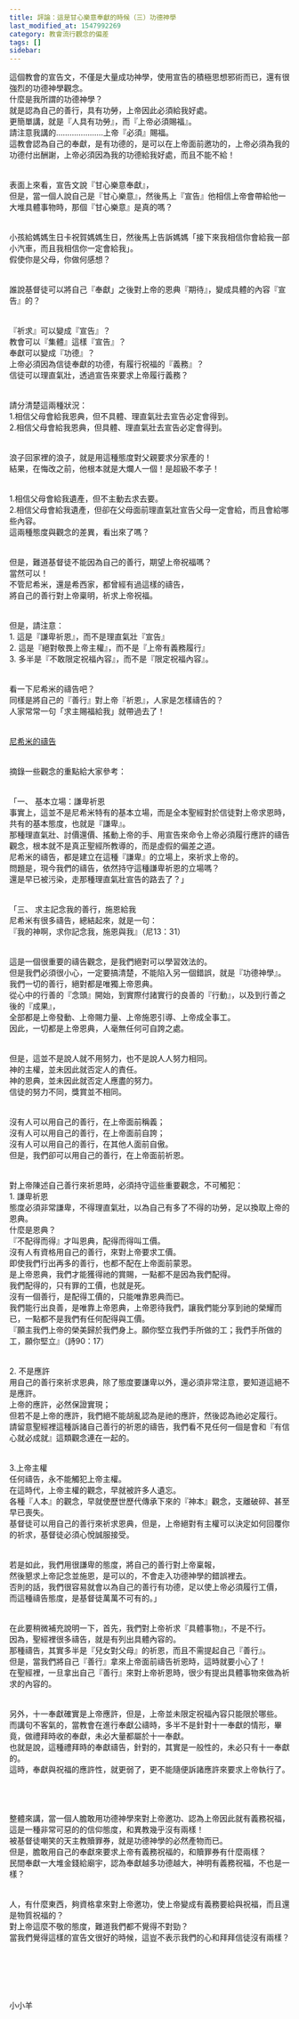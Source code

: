 ```yaml
---
title: 評論：這是甘心樂意奉獻的時候（三）功德神學
last_modified_at: 1547992269
category: 教會流行觀念的偏差
tags: []
sidebar: 
---
```


<p>這個教會的宣告文，不僅是大量成功神學，使用宣告的積極思想邪術而已，還有很強烈的功德神學觀念。<br/>什麼是我所謂的功德神學？<br/>就是認為自己的善行，具有功勞，上帝因此必須給我好處。<br/>更簡單講，就是『人具有功勞』，而『上帝必須賜福』。<br/>請注意我講的…………………上帝『必須』賜福。<br/><!--more-->這教會認為自己的奉獻，是有功德的，是可以在上帝面前邀功的，上帝必須為我的功德付出酬謝，上帝必須因為我的功德給我好處，而且不能不給！<br/><br/><br/>表面上來看，宣告文說『甘心樂意奉獻』，<br/>但是，當一個人說自己是『甘心樂意』，然後馬上『宣告』他相信上帝會帶給他一大堆具體事物時，那個『甘心樂意』是真的嗎？<br/><br/><br/>小孩給媽媽生日卡祝賀媽媽生日，然後馬上告訴媽媽「接下來我相信你會給我一部小汽車，而且我相信你一定會給我」。<br/>假使你是父母，你做何感想？<br/><br/><br/>誰說基督徒可以將自己『奉獻」之後對上帝的恩典『期待』，變成具體的內容『宣告』的？<br/><br/><br/>『祈求』可以變成『宣告』？<br/>教會可以『集體』這樣『宣告』？<br/>奉獻可以變成『功德』？<br/>上帝必須因為信徒奉獻的功德，有履行祝福的『義務』？<br/>信徒可以理直氣壯，透過宣告來要求上帝履行義務？<br/><br/><br/>請分清楚這兩種狀況：<br/>1.相信父母會給我恩典，但不具體、理直氣壯去宣告必定會得到。<br/>2.相信父母會給我恩典，但具體、理直氣壯去宣告必定會得到。<br/><br/><br/>浪子回家裡的浪子，就是用這種態度對父親要求分家產的！<br/>結果，在悔改之前，他根本就是大爛人一個！是超級不孝子！<br/><br/><br/>1.相信父母會給我遺產，但不主動去求去要。<br/>2.相信父母會給我遺產，但卻在父母面前理直氣壯宣告父母一定會給，而且會給哪些內容。<br/>這兩種態度與觀念的差異，看出來了嗎？<br/><br/><br/>但是，難道基督徒不能因為自己的善行，期望上帝祝福嗎？<br/>當然可以！<br/>不管尼希米，還是希西家，都曾經有過這樣的禱告，<br/>將自己的善行對上帝稟明，祈求上帝祝福。<br/><br/><br/>但是，請注意：<br/>1.	這是『謙卑祈恩』，而不是理直氣壯『宣告』<br/>2.	這是『絕對敬畏上帝主權』，而不是『上帝有義務履行』<br/>3.	多半是『不敢限定祝福內容』，而不是『限定祝福內容』。<br/><br/><br/>看一下尼希米的禱告吧？<br/>同樣是將自己的『善行』對上帝『祈恩』，人家是怎樣禱告的？<br/>人家常常一句「求主賜福給我」就帶過去了！<br/><br/><br/><a href="/posts/269196544">尼希米的禱告 </a><br/><br/><br/>摘錄一些觀念的重點給大家參考：<br/><br/><br/>「一、 基本立場：謙卑祈恩<br/>事實上，這並不是尼希米特有的基本立場，而是全本聖經對於信徒對上帝求恩時，共有的基本態度，也就是『謙卑』。<br/>那種理直氣壯、討價還價、搖動上帝的手、用宣告來命令上帝必須履行應許的禱告觀念，根本就不是真正聖經所教導的，而是虛假的偏差之道。<br/>尼希米的禱告，都是建立在這種『謙卑』的立場上，來祈求上帝的。<br/>問題是，現今我們的禱告，依然持守這種謙卑祈恩的立場嗎？<br/>還是早已被污染，走那種理直氣壯宣告的路去了？」<br/><br/><br/>「三、 求主記念我的善行，施恩給我<br/>尼希米有很多禱告，總結起來，就是一句：<br/>『我的神啊，求你記念我，施恩與我』（尼13：31）<br/><br/><br/>這是一個很重要的禱告觀念，是我們絕對可以學習效法的。<br/>但是我們必須很小心，一定要搞清楚，不能陷入另一個錯誤，就是『功德神學』。<br/>我們一切的善行，絕對都是唯獨上帝恩典。<br/>從心中的行善的『念頭』開始，到實際付諸實行的良善的『行動』，以及到行善之後的『成果』，<br/>全部都是上帝發動、上帝賜力量、上帝施恩引導、上帝成全事工。<br/>因此，一切都是上帝恩典，人毫無任何可自誇之處。<br/><br/><br/>但是，這並不是說人就不用努力，也不是說人人努力相同。<br/>神的主權，並未因此就否定人的責任。<br/>神的恩典，並未因此就否定人應盡的努力。<br/>信徒的努力不同，獎賞並不相同。<br/><br/><br/>沒有人可以用自己的善行，在上帝面前稱義；<br/>沒有人可以用自己的善行，在上帝面前自誇；<br/>沒有人可以用自己的善行，在其他人面前自傲。<br/>但是，我們卻可以用自己的善行，在上帝面前祈恩。<br/><br/><br/>對上帝陳述自己善行來祈恩時，必須持守這些重要觀念，不可觸犯：<br/>1. 謙卑祈恩<br/>態度必須非常謙卑，不得理直氣壯，以為自己有多了不得的功勞，足以換取上帝的恩典。<br/>什麼是恩典？<br/>『不配得而得』才叫恩典，配得而得叫工價。<br/>沒有人有資格用自己的善行，來對上帝要求工價。<br/>即使我們行出再多的善行，也都不配在上帝面前蒙恩。<br/>是上帝恩典，我們才能獲得祂的賞賜，一點都不是因為我們配得。<br/>我們配得的，只有罪的工價，也就是死。<br/>沒有一個善行，是配得工價的，只能唯靠恩典而已。<br/>我們能行出良善，是唯靠上帝恩典，上帝恩待我們，讓我們能分享到祂的榮耀而已，一點都不是我們有任何配得與工價。<br/>『願主我們上帝的榮美歸於我們身上。願你堅立我們手所做的工；我們手所做的工，願你堅立』（詩90：17）<br/><br/><br/>2. 不是應許<br/>用自己的善行來祈求恩典，除了態度要謙卑以外，還必須非常注意，要知道這絕不是應許。<br/>上帝的應許，必然保證實現；<br/>但若不是上帝的應許，我們絕不能胡亂認為是祂的應許，然後認為祂必定履行。<br/>請留意聖經裡這種訴諸自己善行的祈恩的禱告，我們看不見任何一個是會和『有信心就必成就』這類觀念連在一起的。<br/><br/><br/>3.上帝主權<br/>任何禱告，永不能觸犯上帝主權。<br/>在這時代，上帝主權的觀念，早就被許多人遺忘。<br/>各種『人本』的觀念，早就使歷世歷代傳承下來的『神本』觀念，支離破碎、甚至早已喪失。<br/>基督徒可以用自己的善行來祈求恩典，但是，上帝絕對有主權可以決定如何回覆你的祈求，基督徒必須心悅誠服接受。<br/><br/><br/>若是如此，我們用很謙卑的態度，將自己的善行對上帝稟報，<br/>然後懇求上帝記念並施恩，是可以的，不會走入功德神學的錯誤裡去。<br/>否則的話，我們很容易就會以為自己的善行有功德，足以使上帝必須履行工價，<br/>而這種禱告態度，是基督徒萬萬不可有的。」<br/><br/><br/>在此要稍微補充說明一下，首先，我們對上帝祈求『具體事物』，不是不行。<br/>因為，聖經裡很多禱告，就是有列出具體內容的。<br/>那種禱告，其實多半是『兒女對父母』的祈恩，而且不需提起自己『善行』。<br/>但是，當我們將自己『善行』拿來上帝面前禱告祈恩時，這時就要小心了！<br/>在聖經裡，一旦拿出自己『善行』來對上帝祈恩時，很少有提出具體事物來做為祈求的內容的。<br/><br/><br/>另外，十一奉獻確實是上帝應許，但是，上帝並未限定祝福內容只能限於哪些。<br/>而講句不客氣的，當教會在進行奉獻公禱時，多半不是針對十一奉獻的情形，畢竟，做禮拜時收的奉獻，未必大量都屬於十一奉獻。<br/>也就是說，這種禮拜時的奉獻禱告，針對的，其實是一般性的，未必只有十一奉獻的。<br/>這時，奉獻與祝福的應許性，就更弱了，更不能隨便訴諸應許來要求上帝執行了。<br/><br/><br/><br/><br/>整體來講，當一個人膽敢用功德神學來對上帝邀功、認為上帝因此就有義務祝福，這是一種非常可惡的的信仰態度，和異教幾乎沒有兩樣！<br/>被基督徒嘲笑的天主教贖罪券，就是功德神學的必然產物而已。<br/>但是，膽敢用自己的奉獻來要求上帝有義務祝福的，和贖罪券有什麼兩樣？<br/>民間奉獻一大堆金錢給廟宇，認為奉獻越多功德越大，神明有義務祝福，不也是一樣？<br/><br/><br/>人，有什麼東西，夠資格拿來對上帝邀功，使上帝變成有義務要給與祝福，而且還是物質祝福的？<br/>對上帝這麼不敬的態度，難道我們都不覺得不對勁？<br/>當我們覺得這樣的宣告文很好的時候，這豈不表示我們的心和拜拜信徒沒有兩樣？<br/><br/><br/><br/><br/><br/><br/>小小羊<br/><br/><br/><br/><br/><br/><br/><br/></p>